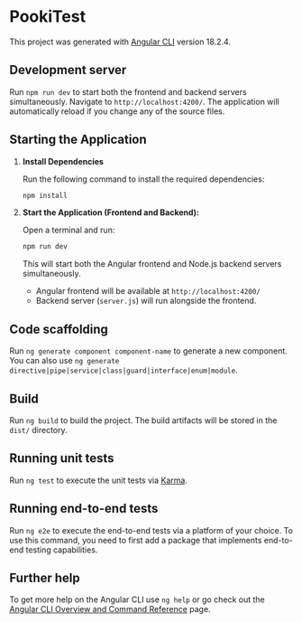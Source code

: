 # PookiTest

This project was generated with [Angular CLI](https://github.com/angular/angular-cli) version 18.2.4.

## Development server

Run `npm run dev` to start both the frontend and backend servers simultaneously. Navigate to `http://localhost:4200/`. The application will automatically reload if you change any of the source files.

## Starting the Application

1. **Install Dependencies**

    Run the following command to install the required dependencies:
    ```bash
    npm install
    ```

2. **Start the Application (Frontend and Backend):**

   Open a terminal and run:
   ```bash
   npm run dev
   ```
   This will start both the Angular frontend and Node.js backend servers simultaneously. 

   - Angular frontend will be available at `http://localhost:4200/`
   - Backend server (`server.js`) will run alongside the frontend.

## Code scaffolding

Run `ng generate component component-name` to generate a new component. You can also use `ng generate directive|pipe|service|class|guard|interface|enum|module`.

## Build

Run `ng build` to build the project. The build artifacts will be stored in the `dist/` directory.

## Running unit tests

Run `ng test` to execute the unit tests via [Karma](https://karma-runner.github.io).

## Running end-to-end tests

Run `ng e2e` to execute the end-to-end tests via a platform of your choice. To use this command, you need to first add a package that implements end-to-end testing capabilities.

## Further help

To get more help on the Angular CLI use `ng help` or go check out the [Angular CLI Overview and Command Reference](https://angular.dev/tools/cli) page.